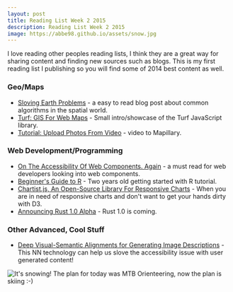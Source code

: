 ```yaml
---
layout: post
title: Reading List Week 2 2015
description: Reading List Week 2 2015
image: https://abbe98.github.io/assets/snow.jpg
---
```

I love reading other peoples reading lists, I think they are a great way for sharing content and finding new sources such as blogs. This is my first reading list I publishing so you will find some of 2014 best content as well.

### Geo/Maps

 - [Sloving Earth Problems](http://www.macwright.org/2014/11/21/solving-earth-problems.html) - a easy to read blog post about common algorithms in the spatial world.
 - [Turf: GIS For Web Maps](https://www.mapbox.com/blog/turf-gis-for-web-maps/) - Small intro/showcase of the Turf JavaScript library.
 - [Tutorial: Upload Photos From Video](http://blog.mapillary.com/news/2015/01/08/video-cutting.html) - video to Mapillary.

### Web Development/Programming

 - [On The Accessibility Of Web Components. Again](http://www.brucelawson.co.uk/2014/on-the-accessibility-of-web-components-again/) - a must read for web developers looking into web components.
 - [Beginner's Guide to R](http://www.computerworld.com/article/2497143/business-intelligence-beginner-s-guide-to-r-introduction.html) - Two years old getting started with R tutorial.
 - [Chartist.js, An Open-Source Library For Responsive Charts](http://www.smashingmagazine.com/2014/12/16/chartist-js-open-source-library-responsive-charts/) - When you are in need of responsive charts and don't want to get your hands dirty with D3.
 - [Announcing Rust 1.0 Alpha](http://blog.rust-lang.org/2015/01/09/Rust-1.0-alpha.html) - Rust 1.0 is coming.

### Other Advanced, Cool Stuff

 - [Deep Visual-Semantic Alignments for Generating Image Descriptions](http://cs.stanford.edu/people/karpathy/deepimagesent/devisagen_arxiv.pdf) - This NN technology can help us slove the accessibility issue with user generated content!

![It's snowing!](https://abbe98.github.io/assets/snow.jpg)
The plan for today was MTB Orienteering, now the plan is skiing :-)
